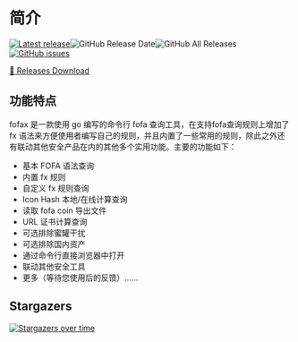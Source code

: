 # 简介

[![Latest release](https://img.shields.io/github/v/release/xiecat/fofax)](https://github.com/xiecat/fofax/releases/latest)![GitHub Release Date](https://img.shields.io/github/release-date/xiecat/fofax)![GitHub All Releases](https://img.shields.io/github/downloads/xiecat/fofax/total)[![GitHub issues](https://img.shields.io/github/issues/xiecat/fofax)](https://github.com/xiecat/fofax/issues)

[:pushpin: Releases Download](https://github.com/xiecat/fofax/releases)

## 功能特点
fofax 是一款使用 go 编写的命令行 fofa 查询工具，在支持fofa查询规则上增加了 fx 语法来方便使用者编写自己的规则，并且内置了一些常用的规则，除此之外还有联动其他安全产品在内的其他多个实用功能。主要的功能如下：

- 基本 FOFA 语法查询
- 内置 fx 规则
- 自定义 fx 规则查询
- Icon Hash 本地/在线计算查询
- 读取 fofa coin 导出文件
- URL 证书计算查询
- 可选排除蜜罐干扰
- 可选排除国内资产
- 通过命令行直接浏览器中打开
- 联动其他安全工具
- 更多（等待您使用后的反馈）……



## Stargazers

[![Stargazers over time](https://starchart.cc/xiecat/fofax.svg)](https://starchart.cc/xiecat/fofax)
